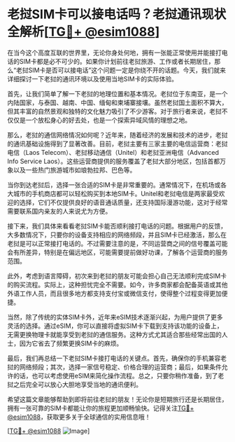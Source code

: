 # 老挝SIM卡可以接电话吗？老挝通讯现状全解析[[TG💪+ @esim1088](https://t.me/s/esim1088)]

在当今这个高度互联的世界里，无论你身处何地，拥有一张能正常使用并能接打电话的SIM卡都是必不可少的。如果你计划前往老挝旅游、工作或者长期居住，那么“老挝SIM卡是否可以接电话”这个问题一定是你绕不开的话题。今天，我们就来详细探讨一下老挝的通讯环境以及使用当地SIM卡的实际体验。

首先，让我们简单了解一下老挝的地理位置和基本情况。老挝位于东南亚，是一个内陆国家，与泰国、越南、中国、缅甸和柬埔寨接壤。虽然老挝国土面积不算大，但其丰富的自然景观和独特的文化魅力吸引了不少游客。对于旅行者来说，老挝不仅仅是一个放松身心的好去处，也是一个探索异域风情的理想之地。

那么，老挝的通信网络情况如何呢？近年来，随着经济的发展和技术的进步，老挝的通讯基础设施得到了显著改善。目前，老挝主要有三家主要的电信运营商：老挝电信（Laos Telecom）、老挝移动通信（Unitel）和老挝亚洲电信（Advanced Info Service Laos）。这些运营商提供的服务覆盖了老挝大部分地区，包括首都万象以及一些热门旅游城市如琅勃拉邦、巴色等。

当你到达老挝后，选择一张合适的SIM卡是非常重要的。通常情况下，在机场或各大城市的手机商店都可以轻松购买到本地SIM卡。Unitel和老挝电信是两家最受欢迎的选择，它们不仅提供良好的语音通话质量，还支持国际漫游功能，这对于经常需要联系国内亲友的人来说尤为方便。

接下来，我们具体来看看老挝SIM卡能否顺利接打电话的问题。根据用户的反馈，大多数情况下，只要你的设备支持相应的网络频段，并且SIM卡已经激活，那么在老挝是可以正常接打电话的。不过需要注意的是，不同运营商之间的信号覆盖可能会有所差异，特别是在偏远地区，可能需要提前做好功课，了解各个运营商的服务范围。

此外，考虑到语言障碍，初次来到老挝的朋友可能会担心自己无法顺利完成SIM卡的购买流程。实际上，这种担忧完全不需要。如今，许多商家都会配备英语或其他外语工作人员，而且很多地方都支持支付宝或微信支付，使得整个过程变得更加便捷。

当然，除了传统的实体SIM卡外，近年来eSIM技术逐渐兴起，为用户提供了更多灵活的选择。通过eSIM，你可以直接将虚拟SIM卡下载到支持该功能的设备上，无需更换物理卡就能享受到老挝的通信服务。这种方式尤其适合那些经常出国的人士，因为它省去了频繁更换SIM卡的麻烦。

最后，我们再总结一下老挝SIM卡接打电话的关键点。首先，确保你的手机兼容老挝的网络频段；其次，选择一家信号稳定、价格合理的运营商；最后，如果条件允许的话，也可以考虑使用eSIM来简化操作流程。总之，只要你稍作准备，到了老挝之后完全可以放心大胆地享受当地的通讯便利。

希望这篇文章能够帮助到即将前往老挝的朋友！无论你是短期旅行还是长期居住，拥有一张可靠的SIM卡都能让你的旅程更加顺畅愉快。记得关注[TG💪+ @esim1088](https://t.me/s/esim1088)，获取更多关于全球通信的实用信息哦！

[[TG💪+ @esim1088](https://t.me/s/esim1088) ![Image](https://i.postimg.cc/4NQfJmqS/Snipaste-2025-05-13-00-14-12.png)]